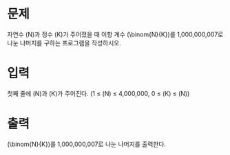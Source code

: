 # 문제
자연수
\(N\)과 정수
\(K\)가 주어졌을 때 이항 계수
\(\binom{N}{K}\)를 1,000,000,007로 나눈 나머지를 구하는 프로그램을 작성하시오.

# 입력
첫째 줄에
\(N\)과
\(K\)가 주어진다. (1 ≤
\(N\) ≤ 4,000,000, 0 ≤
\(K\) ≤
\(N\))

# 출력

\(\binom{N}{K}\)를 1,000,000,007로 나눈 나머지를 출력한다.